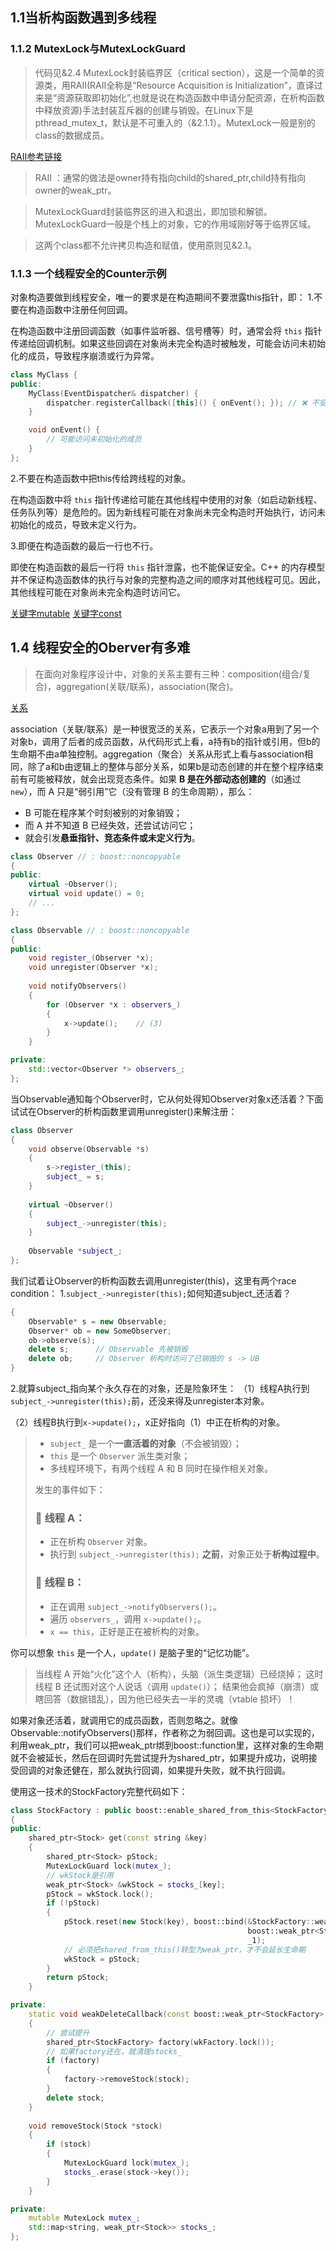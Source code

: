 ## 1.1当析构函数遇到多线程

### 1.1.2 MutexLock与MutexLockGuard

>代码见&2.4
>MutexLock封装临界区（critical section），这是一个简单的资源类，用RAII(RAII全称是“Resource Acquisition is Initialization”，直译过来是“资源获取即初始化”,也就是说在构造函数中申请分配资源，在析构函数中释放资源)手法封装互斥器的创建与销毁。在Linux下是pthread_mutex_t，默认是不可重入的（&2.1.1）。MutexLock一般是别的class的数据成员。   

[RAII参考链接](https://www.cnblogs.com/jiangbin/p/6986511.html)
>RAII ：通常的做法是owner持有指向child的shared_ptr,child持有指向owner的weak_ptr。

>MutexLockGuard封装临界区的进入和退出，即加锁和解锁。MutexLockGuard一般是个栈上的对象，它的作用域刚好等于临界区域。

>这两个class都不允许拷贝构造和赋值，使用原则见&2.1。

### 1.1.3 一个线程安全的Counter示例

对象构造要做到线程安全，唯一的要求是在构造期间不要泄露this指针，即：
 1.不要在构造函数中注册任何回调。

在构造函数中注册回调函数（如事件监听器、信号槽等）时，通常会将 `this` 指针传递给回调机制。如果这些回调在对象尚未完全构造时被触发，可能会访问未初始化的成员，导致程序崩溃或行为异常。

```c++
class MyClass {
public:
    MyClass(EventDispatcher& dispatcher) {
        dispatcher.registerCallback([this]() { onEvent(); }); // ❌ 不安全
    }

    void onEvent() {
        // 可能访问未初始化的成员
    }
};
```

2.不要在构造函数中把this传给跨线程的对象。

在构造函数中将 `this` 指针传递给可能在其他线程中使用的对象（如启动新线程、任务队列等）是危险的。因为新线程可能在对象尚未完全构造时开始执行，访问未初始化的成员，导致未定义行为。

3.即便在构造函数的最后一行也不行。

即使在构造函数的最后一行将 `this` 指针泄露，也不能保证安全。C++ 的内存模型并不保证构造函数体的执行与对象的完整构造之间的顺序对其他线程可见。因此，其他线程可能在对象尚未完全构造时访问它。

[关键字mutable](https://blog.csdn.net/aaa123524457/article/details/80967330) [关键字const](https://www.cnblogs.com/kevinWu7/p/10163449.html)

## 1.4 线程安全的Oberver有多难

> 在面向对象程序设计中，对象的关系主要有三种：composition(组合/复合)，aggregation(关联/联系)，association(聚合)。

[关系](https://github.com/xyz2781790037/muduo/blob/main/note/01_1.md)

association（关联/联系）是一种很宽泛的关系，它表示一个对象a用到了另一个对象b，调用了后者的成员函数，从代码形式上看，a持有b的指针或引用，但b的生命期不由a单独控制。aggregation（聚合）关系从形式上看与association相同，除了a和b由逻辑上的整体与部分关系，如果b是动态创建的并在整个程序结束前有可能被释放，就会出现竞态条件。如果 **B 是在外部动态创建的**（如通过 `new`），而 A 只是“弱引用”它（没有管理 B 的生命周期），那么：

- B 可能在程序某个时刻被别的对象销毁；
- 而 A 并不知道 B 已经失效，还尝试访问它；
- 就会引发**悬垂指针、竞态条件或未定义行为**。

```c++
class Observer // : boost::noncopyable
{
public:
    virtual ~Observer();
    virtual void update() = 0;
    // ...
};

class Observable // : boost::noncopyable
{
public:
    void register_(Observer *x);
    void unregister(Observer *x);
    
    void notifyObservers() 
    {
        for (Observer *x : observers_) 
        {
            x->update();    // (3)
        }
    }

private:
    std::vector<Observer *> observers_;
};
```

当Observable通知每个Observer时，它从何处得知Observer对象x还活着？下面试试在Observer的析构函数里调用unregister()来解注册：

```c++
class Observer
{
    void observe(Observable *s)
    {
        s->register_(this);
        subject_ = s;
    }
    
    virtual ~Observer() 
    {
        subject_->unregister(this);
    }
    
    Observable *subject_;
};
```

我们试着让Observer的析构函数去调用unregister(this)，这里有两个race condition：
 1.`subject_->unregister(this);`如何知道subject_还活着？

```c++
{
    Observable* s = new Observable;
    Observer* ob = new SomeObserver;
    ob->observe(s);
    delete s;      // Observable 先被销毁
    delete ob;     // Observer 析构时访问了已销毁的 s -> UB
}
```

2.就算subject_指向某个永久存在的对象，还是险象环生：
 （1）线程A执行到`subject_->unregister(this);`前，还没来得及unregister本对象。

（2）线程B执行到`x->update();`，x正好指向（1）中正在析构的对象。

> - `subject_` 是一个**一直活着的对象**（不会被销毁）；
> - `this` 是一个 `Observer` 派生类对象；
> - 多线程环境下，有两个线程 A 和 B 同时在操作相关对象。
>
> 发生的事件如下：
>
> ### 🧵 线程 A：
>
> - 正在析构 `Observer` 对象。
> - 执行到 `subject_->unregister(this);` **之前**，对象正处于**析构过程中**。
>
> ### 🧵 线程 B：
>
> - 正在调用 `subject_->notifyObservers();`。
> - 遍历 `observers_`，调用 `x->update();`。
> - `x == this`，正好是正在被析构的对象。

你可以想象 `this` 是一个人，`update()` 是脑子里的“记忆功能”。

> 当线程 A 开始“火化”这个人（析构），头脑（派生类逻辑）已经烧掉；
>  这时线程 B 还试图对这个人说话（调用 `update()`）；
>  结果他会疯掉（崩溃）或瞎回答（数据错乱），因为他已经失去一半的灵魂（vtable 损坏）！

如果对象还活着，就调用它的成员函数，否则忽略之。就像Observable::notifyObservers()那样，作者称之为弱回调。这也是可以实现的，利用weak_ptr，我们可以把weak_ptr绑到boost::function里，这样对象的生命期就不会被延长，然后在回调时先尝试提升为shared_ptr，如果提升成功，说明接受回调的对象还健在，那么就执行回调，如果提升失败，就不执行回调。

使用这一技术的StockFactory完整代码如下：


```c++
class StockFactory : public boost::enable_shared_from_this<StockFactory>, boost::noncopyable
{
public:
    shared_ptr<Stock> get(const string &key) 
    {
        shared_ptr<Stock> pStock;
        MutexLockGuard lock(mutex_);
        // wkStock是引用
        weak_ptr<Stock> &wkStock = stocks_[key];
        pStock = wkStock.lock();
        if (!pStock) 
        {
            pStock.reset(new Stock(key), boost::bind(&StockFactory::weakDeleteCallback,
                                                     boost::weak_ptr<StockFactory>(shared_from_this()),
                                                     _1);
            // 必须把shared_from_this()转型为weak_ptr，才不会延长生命期
            wkStock = pStock;
        }
        return pStock;
    }

private:
    static void weakDeleteCallback(const boost::weak_ptr<StockFactory> &wkFactory, Stock *stock) 
    {
        // 尝试提升
        shared_ptr<StockFactory> factory(wkFactory.lock());
        // 如果factory还在，就清理stocks_
        if (factory)
        {
            factory->removeStock(stock);
        }
        delete stock;
    }
    
    void removeStock(Stock *stock) 
    {
        if (stock)
        {
            MutexLockGuard lock(mutex_);
            stocks_.erase(stock->key());
        }
    }

private:
    mutable MutexLock mutex_;
    std::map<string, weak_ptr<Stock>> stocks_;
};
```

